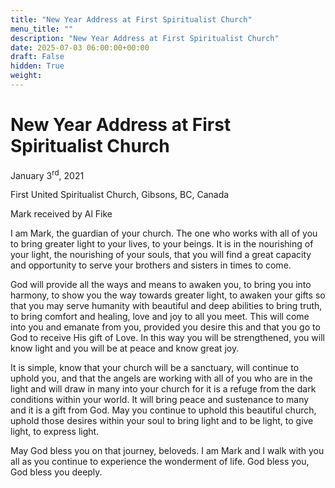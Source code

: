 ```yaml
---
title: "New Year Address at First Spiritualist Church"
menu_title: ""
description: "New Year Address at First Spiritualist Church"
date: 2025-07-03 06:00:00+00:00
draft: False
hidden: True
weight:
---
```

# New Year Address at First Spiritualist Church

January 3<sup>rd</sup>, 2021

First United Spiritualist Church, Gibsons, BC, Canada

Mark received by Al Fike

I am Mark, the guardian of your church. The one who works with all of you to bring greater light to your lives, to your beings. It is in the nourishing of your light, the nourishing of your souls, that you will find a great capacity and opportunity to serve your brothers and sisters in times to come.

God will provide all the ways and means to awaken you, to bring you into harmony, to show you the way towards greater light, to awaken your gifts so that you may serve humanity with beautiful and deep abilities to bring truth, to bring comfort and healing, love and joy to all you meet. This will come into you and emanate from you, provided you desire this and that you go to God to receive His gift of Love. In this way you will be strengthened, you will know light and you will be at peace and know great joy.

It is simple, know that your church will be a sanctuary, will continue to uphold you, and that the angels are working with all of you who are in the light and will draw in many into your church for it is a refuge from the dark conditions within your world. It will bring peace and sustenance to many and it is a gift from God. May you continue to uphold this beautiful church, uphold those desires within your soul to bring light and to be light, to give light, to express light.

May God bless you on that journey, beloveds. I am Mark and I walk with you all as you continue to experience the wonderment of life. God bless you, God bless you deeply.

